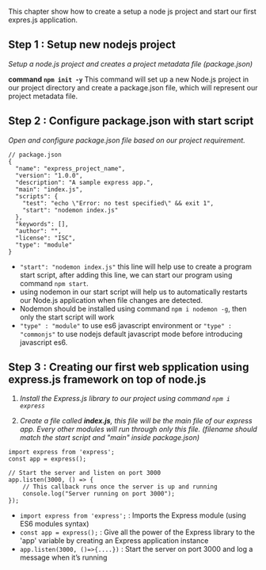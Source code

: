 This chapter show how to create a setup a node js project and start our first expres.js application.

## Step 1 : Setup new nodejs project
_Setup a node.js project and creates a project metadata file (package.json)_

**command `npm init -y`**
This command will set up a new Node.js project in our project directory and create a package.json file, which will represent our project metadata file.

## Step 2 : Configure package.json with start script
_Open and configure package.json file based on our project requirement._

```
// package.json
{
  "name": "express_project_name",
  "version": "1.0.0",
  "description": "A sample express app.",
  "main": "index.js",
  "scripts": {
    "test": "echo \"Error: no test specified\" && exit 1",
    "start": "nodemon index.js"
  },
  "keywords": [],
  "author": "",
  "license": "ISC",
  "type": "module"
}
```
* `"start": "nodemon index.js"` this line will help use to create a program start script, after adding this line, we can start our program using command `npm start`.
* using nodemon in our start script will help us to automatically restarts our Node.js application when file changes are detected.
* Nodemon should be installed using command `npm i nodemon -g`, then only the start script will work
* `"type" : "module"` to use es6 javascript environment or `"type" : "commonjs"` to use nodejs default javascript mode before introducing javascript es6.

## Step 3 : Creating our first web spplication using express.js framework on top of node.js
1. _Install the Express.js library to our project using command `npm i express`_ 

2. _Create a file called **index.js**, this file will be the main file of our express app. Every other modules will run through only this file. (filename should match the start script and "main" inside package.json)_

```
import express from 'express';
const app = express();

// Start the server and listen on port 3000
app.listen(3000, () => {
    // This callback runs once the server is up and running
    console.log("Server running on port 3000");
});
```

* `import express from 'express';` : Imports the Express module (using ES6 modules syntax)
* `const app = express();` : Give all the power of the Express library to the 'app' variable by creating an Express application instance
* `app.listen(3000, ()=>{....})` : Start the server on port 3000 and log a message when it’s running




